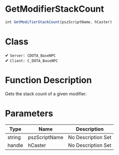 # GetModifierStackCount
```js
int GetModifierStackCount(pszScriptName, hCaster)
```
# Class
✔ `Server: CDOTA_BaseNPC`  
✔ `Client: C_DOTA_BaseNPC`  

# Function Description
Gets the stack count of a given modifier.
# Parameters
Type|Name|Description
--|--|--
string|pszScriptName|No Description Set
handle|hCaster|No Description Set
